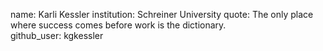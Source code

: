 name: Karli Kessler
institution: Schreiner University 
quote: The only place where success comes before work is the dictionary.  
github_user: kgkessler